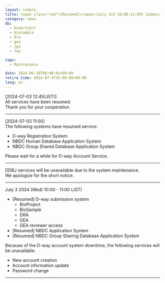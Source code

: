 ```yaml
---
layout: simple
title: <span class="red">[Resumed]</span>(July 3rd 10:00-11:00) Submission systems downtime
category: news
db:
  - bioproject
  - biosample
  - dra
  - gea
  - jga
  - top

tags:
  - Maintenance

date: 2024-06-28T00:00:01+09:00
retire_time: 2024-07-4T15:00:00+09:00
lang: en
---
```


<span class="red">[2024-07-03 12:45(JST)]</span>    
All services have been resumed.    
Thank you for your cooperation.    

---

<span class="red">[2024-07-03 11:00]</span>    
The following systems have resumed service.
- D-way Registration System
- NBDC Human Database Application System
- NBDC Group Shared Database Application System

Please wait for a while for D-way Account Service.

---

DDBJ services will be unavailable due to the system maintenance.    
We apologize for the short notice.

---
July 3 2024 (Wed) 10:00 -  11:00 (JST)

- <span class="red">[Resumed]</span> D-way submission system
	- BioProject
	- BioSample
	- DRA
	- GEA
	- GEA reviewer access
- <span class="red">[Resumed]</span> NBDC Application System
- <span class="red">[Resumed]</span> NBDC Group Sharing Database Application System

Because of the D-way account system downtime, the following services will be unavailable.
- New account creation
- Account information update
- Password change

---  